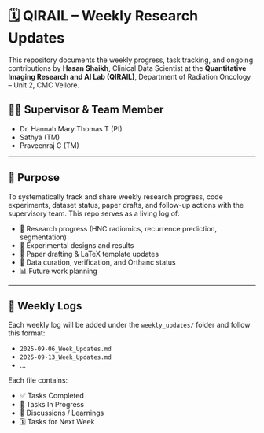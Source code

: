 # 🗓️ QIRAIL – Weekly Research Updates

This repository documents the weekly progress, task tracking, and ongoing contributions by **Hasan Shaikh**, Clinical Data Scientist at the **Quantitative Imaging Research and AI Lab (QIRAIL)**, Department of Radiation Oncology – Unit 2, CMC Vellore.

## 🧑‍🏫 Supervisor & Team Member
- Dr. Hannah Mary Thomas T (PI)
- Sathya (TM)
- Praveenraj C (TM)

---

## 📌 Purpose

To systematically track and share weekly research progress, code experiments, dataset status, paper drafts, and follow-up actions with the supervisory team. This repo serves as a living log of:

- 🔬 Research progress (HNC radiomics, recurrence prediction, segmentation)
- 🧪 Experimental designs and results
- 📝 Paper drafting & LaTeX template updates
- 💾 Data curation, verification, and Orthanc status
- 📊 Future work planning

---

## 📅 Weekly Logs

Each weekly log will be added under the `weekly_updates/` folder and follow this format:

- `2025-09-06_Week_Updates.md`
- `2025-09-13_Week_Updates.md`
- ...

Each file contains:
- ✅ Tasks Completed
- 🔁 Tasks In Progress
- 🧠 Discussions / Learnings
- 🗓️ Tasks for Next Week
